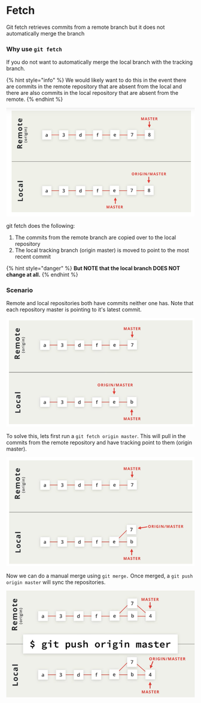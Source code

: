# Fetch

Git fetch retrieves commits from a remote branch but it does not automatically merge the branch 

### Why use `git fetch`

If you do not want to automatically merge the local branch with the tracking branch. 

{% hint style="info" %}
We would likely want to do this in the event there are commits in the remote repository that are absent from the local and there are also commits in the local repository that are absent from the remote.
{% endhint %}

![](../../../.gitbook/assets/screen-shot-2019-06-20-at-12.17.36-am.png)

git fetch does the following:

1. The commits from the remote branch are copied over to the local repository
2. The local tracking branch \(origin master\) is moved to point to the most recent commit

{% hint style="danger" %}
**But NOTE that the local branch DOES NOT change at all.** 
{% endhint %}

### Scenario

Remote and local repositories both have commits neither one has. Note that each repository master is pointing to it's latest commit.

![out of sync](../../../.gitbook/assets/screen-shot-2019-06-20-at-12.22.25-am.png)

To solve this, lets first run a `git fetch origin master`. This will pull in the commits from the remote repository and have tracking point to them \(origin master\).

![](../../../.gitbook/assets/fetch.png)

Now we can do a manual merge using `git merge.` Once merged, a `git push origin master` will sync the repositories.

![](../../../.gitbook/assets/merge.png)


